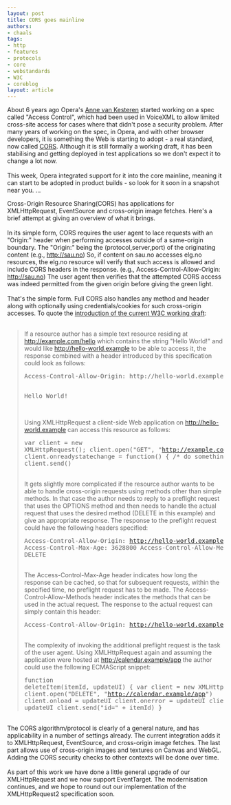 ```yaml
---
layout: post
title: CORS goes mainline
authors:
- chaals
tags:
- http
- features
- protocols
- core
- webstandards
- W3C
- coreblog
layout: article
---
```

<p>About 6 years ago Opera&#39;s <a href="http://my.opera.com/anne/" rel="nofollow" target="_blank">Anne van Kesteren</a> started working on a spec called &quot;Access Control&quot;, which had been used in VoiceXML to allow limited cross-site access for cases where that didn&#39;t pose a security problem. After many years of working on the spec, in Opera, and with other browser developers, it is something the Web is starting to adopt - a real standard, now called <a href="http://www.w3.org/TR/cors/" rel="nofollow" target="_blank">CORS</a>. Although it is still formally a working draft, it has been stabilising and getting deployed in test applications so we don&#39;t expect it to change a lot now.<br/><br/>This week, Opera integrated support for it into the core mainline, meaning it can start to be adopted in product builds - so look for it soon in a snapshot near you. ... </p><!--more-->Cross-Origin Resource Sharing(CORS) has applications for XMLHttpRequest, EventSource and cross-origin image fetches. Here&#39;s a brief attempt at giving an overview of what it brings.<br/><br/>In its simple form, CORS requires the user agent to lace requests with an &quot;Origin:&quot; header when performing accesses outside of a same-origin boundary. The &quot;Origin:&quot; being the (protocol,server,port) of the originating content (e.g., <a href="http://sau.no" target="_blank">http://sau.no</a>) So, if content on sau.no accesses elg.no resources, the elg.no resource will verify that such access is allowed and include CORS headers in the response. (e.g., Access-Control-Allow-Origin: <a href="http://sau.no" target="_blank">http://sau.no</a>) The user agent then verifies that the attempted CORS access was indeed permitted from the given origin before giving the green light.<br/><br/>That&#39;s the simple form. Full CORS also handles any method and header along with optionally using credentials/cookies for such cross-origin accesses. To quote the <a href="http://www.w3.org/TR/2010/WD-cors-20100727/#introduction" target="_blank">introduction of the current W3C working draft</a>:<br/><br/><blockquote class="bbquote"><p> If a resource author has a simple text resource residing at <a href="http://example.com/hello" target="_blank">http://example.com/hello</a> which contains the string &quot;Hello World!&quot; and would like <a href="http://hello-world.example" target="_blank">http://hello-world.example</a> to be able to access it, the response combined with a header introduced by this specification could look as follows:<br/><pre>
Access-Control-Allow-Origin: http://hello-world.example

Hello World!</pre><br/>Using XMLHttpRequest a client-side Web application on <a href="http://hello-world.example" target="_blank">http://hello-world.example</a> can access this resource as follows:<br/><pre>var client = new XMLHttpRequest();
client.open(&quot;GET&quot;, &quot;http://example.com/hello&quot;)
client.onreadystatechange = function() { /* do something */ }
client.send()</pre><br/>It gets slightly more complicated if the resource author wants to be able to handle cross-origin requests using methods other than simple methods. In that case the author needs to reply to a preflight request that uses the OPTIONS method and then needs to handle the actual request that uses the desired method (DELETE in this example) and give an appropriate response. The response to the preflight request could have the following headers specified:<br/><pre>Access-Control-Allow-Origin: http://hello-world.example
Access-Control-Max-Age: 3628800
Access-Control-Allow-Methods: PUT, DELETE</pre><br/>The Access-Control-Max-Age header indicates how long the response can be cached, so that for subsequent requests, within the specified time, no preflight request has to be made. The Access-Control-Allow-Methods header indicates the methods that can be used in the actual request. The response to the actual request can simply contain this header:<br/><pre>Access-Control-Allow-Origin: http://hello-world.example</pre><br/>The complexity of invoking the additional preflight request is the task of the user agent. Using XMLHttpRequest again and assuming the application were hosted at <a href="http://calendar.example/app" target="_blank">http://calendar.example/app</a> the author could use the following ECMAScript snippet:<br/><pre>function deleteItem(itemId, updateUI) {
  var client = new XMLHttpRequest()
  client.open(&quot;DELETE&quot;, &quot;http://calendar.example/app&quot;)
  client.onload = updateUI
  client.onerror = updateUI
  client.onabort = updateUI
  client.send(&quot;id=&quot; + itemId)
} </pre></p></blockquote><br/>The CORS algorithm/protocol is clearly of a general nature, and has applicability in a number of settings already. The current integration adds it to XMLHttpRequest, EventSource, and cross-origin image fetches. The last part allows use of cross-origin images and textures on Canvas and WebGL. Adding the CORS security checks to other contexts will be done over time.<br/><br/>As part of this work we have done a little general upgrade of our XMLHttpRequest and we now support EventTarget. The modernisation continues, and we hope to round out our implementation of the XMLHttpRequest2 specification soon.<br/>
